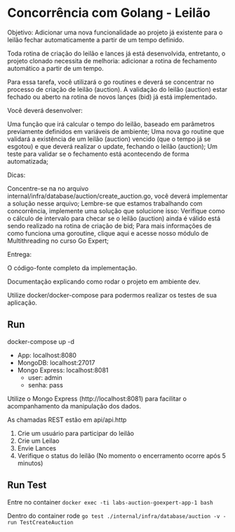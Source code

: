 # Concorrência com Golang - Leilão

Objetivo: Adicionar uma nova funcionalidade ao projeto já existente para o leilão fechar automaticamente a partir de um tempo definido.

Toda rotina de criação do leilão e lances já está desenvolvida, entretanto, o projeto clonado necessita de melhoria: adicionar a rotina de fechamento automático a partir de um tempo.

Para essa tarefa, você utilizará o go routines e deverá se concentrar no processo de criação de leilão (auction). A validação do leilão (auction) estar fechado ou aberto na rotina de novos lançes (bid) já está implementado.

Você deverá desenvolver:

Uma função que irá calcular o tempo do leilão, baseado em parâmetros previamente definidos em variáveis de ambiente;
Uma nova go routine que validará a existência de um leilão (auction) vencido (que o tempo já se esgotou) e que deverá realizar o update, fechando o leilão (auction);
Um teste para validar se o fechamento está acontecendo de forma automatizada;

Dicas:

Concentre-se na no arquivo internal/infra/database/auction/create_auction.go, você deverá implementar a solução nesse arquivo;
Lembre-se que estamos trabalhando com concorrência, implemente uma solução que solucione isso:
Verifique como o cálculo de intervalo para checar se o leilão (auction) ainda é válido está sendo realizado na rotina de criação de bid;
Para mais informações de como funciona uma goroutine, clique aqui e acesse nosso módulo de Multithreading no curso Go Expert;
 
Entrega:

O código-fonte completo da implementação.

Documentação explicando como rodar o projeto em ambiente dev.

Utilize docker/docker-compose para podermos realizar os testes de sua aplicação.

## Run

docker-compose up -d

* App: localhost:8080
* MongoDB: localhost:27017
* Mongo Express: localhost:8081
  * user: admin
  * senha: pass

Utilize o Mongo Express (http://localhost:8081) para facilitar o acompanhamento da manipulação dos dados.

As chamadas REST estão em api/api.http

1. Crie um usuário para participar do leilão
2. Crie um Leilao
3. Envie Lances
4. Verifique o status do leilão (No momento o encerramento ocorre após 5 minutos)

## Run Test
Entre no container
```docker exec -ti labs-auction-goexpert-app-1 bash ```

Dentro do container rode
```go test ./internal/infra/database/auction -v -run TestCreateAuction```